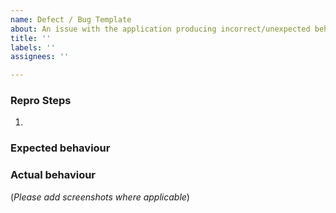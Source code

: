```yaml
---
name: Defect / Bug Template
about: An issue with the application producing incorrect/unexpected behaviour
title: ''
labels: ''
assignees: ''

---
```


### Repro Steps
1. 

### Expected behaviour


### Actual behaviour
(*Please add screenshots where applicable*)
